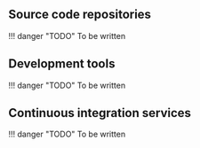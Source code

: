 ## Source code repositories

!!! danger "TODO"
    To be written


## Development tools

!!! danger "TODO"
    To be written


## Continuous integration services

!!! danger "TODO"
    To be written
